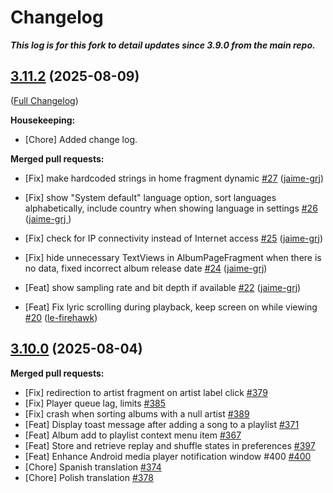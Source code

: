 # Changelog

***This log is for this fork to detail updates since 3.9.0 from the main repo.***

## [3.11.2](https://github.com/eddyizm/tempo/releases/tag/v3.11.2) (2025-08-09)


([Full Changelog](https://github.com/eddyizm/tempo/compare/v3.10.0...eddyizm:tempo:v3.11.2?expand=1))

**Housekeeping:**

- [Chore] Added change log.

**Merged pull requests:**

- [Fix] make hardcoded strings in home fragment dynamic [\#27](https://github.com/eddyizm/tempo/pull/22) ([jaime-grj](https://github.com/jaime-grj))

- [Fix] show "System default" language option, sort languages alphabetically, include country when showing language in settings [\#26](https://github.com/eddyizm/tempo/pull/26) ([jaime-grj ](https://github.com/jaime-grj))

- [Fix] check for IP connectivity instead of Internet access [\#25](https://github.com/eddyizm/tempo/pull/25) ([jaime-grj](https://github.com/jaime-grj))

- [Fix] hide unnecessary TextViews in AlbumPageFragment when there is no data, fixed incorrect album release date [\#24](https://github.com/eddyizm/tempo/pull/24) ([jaime-grj](https://github.com/jaime-grj))

- [Feat] show sampling rate and bit depth if available [\#22](https://github.com/eddyizm/tempo/pull/22) ([jaime-grj](https://github.com/jaime-grj))

- [Feat] Fix lyric scrolling during playback, keep screen on while viewing [\#20](https://github.com/eddyizm/tempo/pull/20) ([le-firehawk](https://github.com/le-firehawk))

## [3.10.0](https://github.com/eddyizm/tempo/releases/tag/v3.10.0) (2025-08-04)

**Merged pull requests:**

- [Fix] redirection to artist fragment on artist label click [\#379](https://github.com/CappielloAntonio/tempo/pull/379)
- [Fix] Player queue lag, limits [\#385](https://github.com/CappielloAntonio/tempo/pull/385)
- [Fix] crash when sorting albums with a null artist  [\#389](https://github.com/CappielloAntonio/tempo/pull/389)
- [Feat] Display toast message after adding a song to a playlist [\#371](https://github.com/CappielloAntonio/tempo/pull/371)
- [Feat] Album add to playlist context menu item [\#367](https://github.com/CappielloAntonio/tempo/pull/367)
- [Feat] Store and retrieve replay and shuffle states in preferences [\#397](https://github.com/CappielloAntonio/tempo/pull/397)
- [Feat] Enhance Android media player notification window #400
 [\#400](https://github.com/CappielloAntonio/tempo/pull/400)
- [Chore] Spanish translation [\#374](https://github.com/CappielloAntonio/tempo/pull/374)
- [Chore] Polish translation [\#378](https://github.com/CappielloAntonio/tempo/pull/378)
